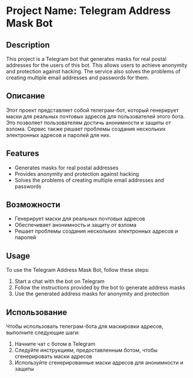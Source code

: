# Project Name: Telegram Address Mask Bot

## Description
This project is a Telegram bot that generates masks for real postal addresses for the users of this bot. This allows users to achieve anonymity and protection against hacking. The service also solves the problems of creating multiple email addresses and passwords for them.

## Описание
Этот проект представляет собой телеграм-бот, который генерирует маски для реальных почтовых адресов для пользователей этого бота. Это позволяет пользователям достичь анонимности и защиты от взлома. Сервис также решает проблемы создания нескольких электронных адресов и паролей для них.

## Features
- Generates masks for real postal addresses
- Provides anonymity and protection against hacking
- Solves the problems of creating multiple email addresses and passwords

## Возможности
- Генерирует маски для реальных почтовых адресов
- Обеспечивает анонимность и защиту от взлома
- Решает проблемы создания нескольких электронных адресов и паролей

## Usage
To use the Telegram Address Mask Bot, follow these steps:
1. Start a chat with the bot on Telegram
2. Follow the instructions provided by the bot to generate address masks
3. Use the generated address masks for anonymity and protection

## Использование
Чтобы использовать телеграм-бота для маскировки адресов, выполните следующие шаги:
1. Начните чат с ботом в Telegram
2. Следуйте инструкциям, предоставленным ботом, чтобы сгенерировать маски адресов
3. Используйте сгенерированные маски адресов для анонимности и защиты